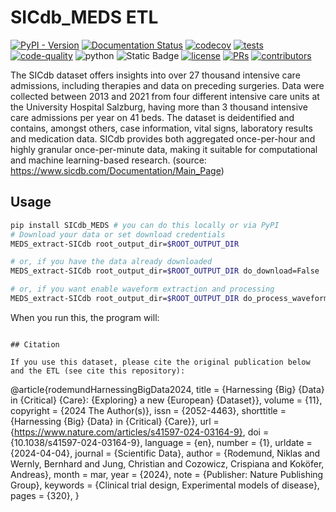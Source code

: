 # SICdb_MEDS ETL

[![PyPI - Version](https://img.shields.io/pypi/v/SICdb_MEDS)](https://pypi.org/project/SICdb_MEDS/)
[![Documentation Status](https://readthedocs.org/projects/SICdb_MEDS/badge/?version=latest)](https://SICdb_MEDS.readthedocs.io/en/latest/?badge=latest)
[![codecov](https://codecov.io/gh/rvandewater/SICdb_MEDS/graph/badge.svg?token=E7H6HKZV3O)](https://codecov.io/gh/rvandewater/SICdb_MEDS)
[![tests](https://github.com/rvandewater/SICdb_MEDS/actions/workflows/tests.yaml/badge.svg)](https://github.com/rvandewater/SICdb_MEDS/actions/workflows/tests.yml)
[![code-quality](https://github.com/rvandewater/SICdb_MEDS/actions/workflows/code-quality-main.yaml/badge.svg)](https://github.com/rvandewater/SICdb_MEDS/actions/workflows/code-quality-main.yaml)
![python](https://img.shields.io/badge/-Python_3.12-blue?logo=python&logoColor=white)
![Static Badge](https://img.shields.io/badge/MEDS-0.3.3-blue)
[![license](https://img.shields.io/badge/License-MIT-green.svg?labelColor=gray)](https://github.com/rvandewater/SICdb_MEDS#license)
[![PRs](https://img.shields.io/badge/PRs-welcome-brightgreen.svg)](https://github.com/rvandewater/SICdb_MEDS/pulls)
[![contributors](https://img.shields.io/github/contributors/rvandewater/SICdb_MEDS.svg)](https://github.com/rvandewater/SICdb_MEDS/graphs/contributors)

The SICdb dataset offers insights into over 27 thousand intensive care admissions, including therapies and data on
preceding surgeries. Data were collected between 2013 and 2021 from four different intensive care units at the
University Hospital Salzburg, having more than 3 thousand intensive care admissions per year on 41 beds. The dataset is
deidentified and contains, amongst others, case information, vital signs, laboratory results and medication data. SICdb
provides both aggregated once-per-hour and highly granular once-per-minute data, making it suitable for computational
and machine learning-based research. (source: https://www.sicdb.com/Documentation/Main_Page)

## Usage

```bash
pip install SICdb_MEDS # you can do this locally or via PyPI
# Download your data or set download credentials
MEDS_extract-SICdb root_output_dir=$ROOT_OUTPUT_DIR

# or, if you have the data already downloaded
MEDS_extract-SICdb root_output_dir=$ROOT_OUTPUT_DIR do_download=False

# or, if you want enable waveform extraction and processing
MEDS_extract-SICdb root_output_dir=$ROOT_OUTPUT_DIR do_process_waveform=True
```

When you run this, the program will:
```

## Citation

If you use this dataset, please cite the original publication below and the ETL (see cite this repository):

```
@article{rodemundHarnessingBigData2024,
	title = {Harnessing {Big} {Data} in {Critical} {Care}: {Exploring} a new {European} {Dataset}},
	volume = {11},
	copyright = {2024 The Author(s)},
	issn = {2052-4463},
	shorttitle = {Harnessing {Big} {Data} in {Critical} {Care}},
	url = {https://www.nature.com/articles/s41597-024-03164-9},
	doi = {10.1038/s41597-024-03164-9},
	language = {en},
	number = {1},
	urldate = {2024-04-04},
	journal = {Scientific Data},
	author = {Rodemund, Niklas and Wernly, Bernhard and Jung, Christian and Cozowicz, Crispiana and Koköfer, Andreas},
	month = mar,
	year = {2024},
	note = {Publisher: Nature Publishing Group},
	keywords = {Clinical trial design, Experimental models of disease},
	pages = {320},
}
```
